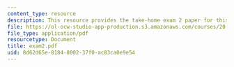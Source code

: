 ```yaml
---
content_type: resource
description: This resource provides the take-home exam 2 paper for this course.
file: https://ol-ocw-studio-app-production.s3.amazonaws.com/courses/20-462j-molecular-principles-of-biomaterials-spring-2006/8d62d65e8184800237f0ac83ca0e9e54_exam2.pdf
file_type: application/pdf
resourcetype: Document
title: exam2.pdf
uid: 8d62d65e-8184-8002-37f0-ac83ca0e9e54
---
```

